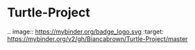 # Turtle-Project

.. image:: https://mybinder.org/badge_logo.svg
 :target: https://mybinder.org/v2/gh/Biancabrown/Turtle-Project/master
